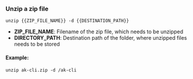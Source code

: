 ### Unzip a zip file

`unzip {{ZIP_FILE_NAME}} -d {{DESTINATION_PATH}}`

- <b>ZIP_FILE_NAME</b>: Filename of the zip file, which needs to be unzipped
- <b>DIRECTORY_PATH</b>: Destination path of the folder, where unzipped files needs to be stored

#### Example:

`unzip ak-cli.zip -d /ak-cli`